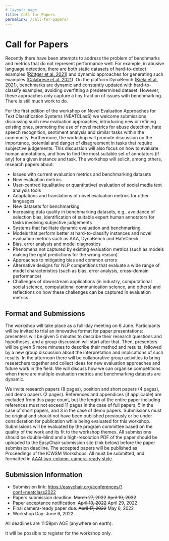 ```yaml
---
# layout: page
title: Call for Papers
permalink: /call-for-papers/
---
```


# Call for Papers

Recently there have been attempts to address the problem of benchmarks and metrics that do not represent performance well. For example, in abusive language detection, there are both static datasets of hard-to-detect examples (<a href="https://aclanthology.org/2021.acl-long.4.pdf">Röttger et al. 2021</a>) and dynamic approaches for generating such examples (<a href="https://www.diag.uniroma1.it/navigli/pubs/WebSci_2021_Calabresetal.pdf">Calabrese et al. 2021</a>). On the platform DynaBench (<a href="https://dynabench.org/paper.pdf">Kiela et al. 2021</a>), benchmarks are dynamic and constantly updated with hard-to-classify examples, avoiding overfitting a predetermined dataset. However, these approaches only capture a tiny fraction of issues with benchmarking. There is still much work to do.

For the first edition of the workshop on Novel Evaluation Approaches for Text Classification Systems (NEATCLasS) we welcome submissions discussing such new evaluation approaches, introducing new or refining existing ones, promoting the use of novel metrics for abuse detection, hate speech recognition, sentiment analysis and similar tasks within the community. Furthermore, the workshop will promote discussion on the importance, potential and danger of disagreement in tasks that require subjective judgements. This discussion will also focus on how to evaluate human annotations, and how to find the most suitable set of annotators (if any) for a given instance and task. The workshop will solicit, among others, research papers about:
* Issues with current evaluation metrics and benchmarking datasets 
* New evaluation metrics
* User-centred (qualitative or quantitative) evaluation of social media text analysis tools 
* Adaptations and translations of novel evaluation metrics for other languages  
* New datasets for benchmarking  
* Increasing data quality in benchmarking datasets, e.g., avoidance of selection bias, identification of suitable expert human annotators for tasks involving subjective judgements  
* Systems that facilitate dynamic evaluation and benchmarking  
* Models that perform better at hard-to-classify instances and novel evaluation metrics such as AAA, DynaBench and HateCheck  
* Bias, error analysis and model diagnostics  
* Phenomena not captured by existing evaluation metrics (such as models making the right predictions for the wrong reason)  
* Approaches to mitigating bias and common errors  
* Alternative designs for NLP competitions that evaluate a wide range of model characteristics (such as bias, error analysis, cross-domain performance)  
* Challenges of downstream applications (in industry, computational social science, computational communication science, and others) and reflections on how these challenges can be captured in evaluation metrics.

## Format and Submissions

The workshop will take place as a full-day meeting on 6 June. Participants will be invited to trial an innovative format for paper presentations: presenters will be given 5 minutes to describe their research questions and hypotheses, and a group discussion will start after that. Then, presenters will be given 5 more minutes to describe their method and results, followed by a new group discussion about the interpretation and implications of such results. In the afternoon there will be collaborative group activities to bring researchers together and collect ideas for new evaluation approaches and future work in the field. We will discuss how we can organise competitions when there are multiple evaluation metrics and benchmarking datasets are dynamic.

We invite research papers (8 pages), position and short papers (4 pages), and demo papers (2 pages). References and appendices (if applicable) are excluded from this page count, but the length of the entire paper including references must not exceed 11 pages in the case of full papers, 5 in the case of short papers, and 3 in the case of demo papers. Submissions must be original and should not have been published previously or be under consideration for publication while being evaluated for this workshop. Submissions will be evaluated by the program committee based on the quality of the work and its fit to the workshop themes. All submissions should be double-blind and a high-resolution PDF of the paper should be uploaded to the EasyChair submission site (link below) before the paper submission deadline. The accepted papers will be published as Proceedings of the ICWSM Workshops. All must be submitted, and formatted in <a href="https://www.aaai.org/Publications/Templates/AuthorKit21.zip">AAAI two-column, camera-ready style</a>.

## Submission Information

* Submission link: <a href="https://easychair.org/conferences/?conf=neatclass2022">https://easychair.org/conferences/?conf=neatclass2022</a>
* Papers submission deadline: <del>March 27, 2022</del> <del>April 10, 2022</del> 
* Paper acceptance notification: <del>April 10, 2022</del> April 29, 2022 
* Final camera-ready paper due: <del>April 17, 2022</del> May 6, 2022 
* Workshop Day: June 6, 2022

All deadlines are 11:59pm AOE (anywhere on earth).

It will be possible to register for the workshop only.